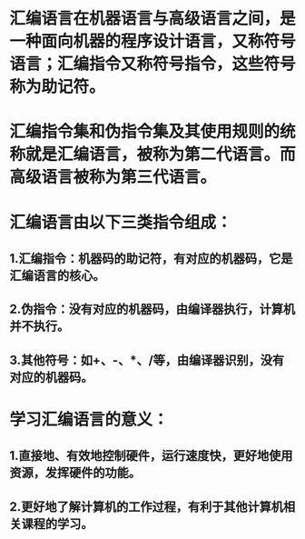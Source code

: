 # 汇编语言在机器语言与高级语言之间，是一种面向机器的程序设计语言，又称符号语言；汇编指令又称符号指令，这些符号称为助记符。
# 汇编指令集和伪指令集及其使用规则的统称就是汇编语言，被称为第二代语言。而高级语言被称为第三代语言。
# 汇编语言由以下三类指令组成：
## 1.汇编指令：机器码的助记符，有对应的机器码，它是汇编语言的核心。
## 2.伪指令：没有对应的机器码，由编译器执行，计算机并不执行。
## 3.其他符号：如+、-、\*、/等，由编译器识别，没有对应的机器码。
# 学习汇编语言的意义：
## 1.直接地、有效地控制硬件，运行速度快，更好地使用资源，发挥硬件的功能。
## 2.更好地了解计算机的工作过程，有利于其他计算机相关课程的学习。
